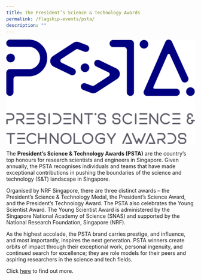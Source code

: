 ```yaml
---
title: The President’s Science & Technology Awards
permalink: /flagship-events/psta/
description: ""
---
```

![](/images/Events/psta%20logo-main.jpg)

The **President’s Science & Technology Awards (PSTA)** are the country’s top honours for research scientists and engineers in Singapore. Given annually, the PSTA recognises individuals and teams that have made exceptional contributions in pushing the boundaries of the science and technology (S&T) landscape in Singapore.

Organised by NRF Singapore, there are three distinct awards – the President’s Science & Technology Medal, the President’s Science Award, and the President’s Technology Award. The PSTA also celebrates the Young Scientist Award. The Young Scientist Award is administered by the Singapore National Academy of Science (SNAS) and supported by the National Research Foundation, Singapore (NRF).

As the highest accolade, the PSTA brand carries prestige, and influence, and most importantly, inspires the next generation. PSTA winners create orbits of impact through their exceptional work, personal ingenuity, and continued search for excellence; they are role models for their peers and aspiring researchers in the science and tech fields.

Click [here](https://www.psta.gov.sg/) to find out more.